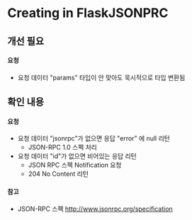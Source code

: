 Creating in FlaskJSONPRC
========================

개선 필요
---------

#### 요청

* 요청 데이터 "params" 타입이 안 맞아도 묵시적으로 타입 변환됨


확인 내용
---------

#### 요청

* 요청 데이터 "jsonrpc"가 없으면 응답 "error" 에 null 리턴
    * JSON-RPC 1.0 스펙 처리
* 요청 데이터 "id"가 없으면 비어있는 응답 리턴
    * JSON RPC 스펙 Notification 요청
    * 204 No Content 리턴

#### 참고

* JSON-RPC 스펙 <http://www.jsonrpc.org/specification>
